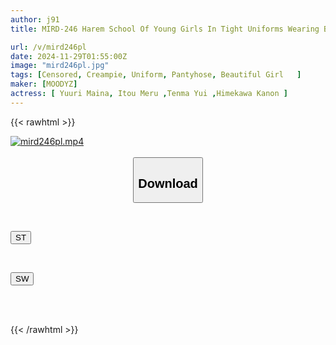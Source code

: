 ```yaml
---
author: j91
title: MIRD-246 Harem School Of Young Girls In Tight Uniforms Wearing Black Tights. I'm Pincer-locked Between Their Smooth Tights And Can't Move, So I'm Forced To Cum. Nia, Kanon Himekawa, Maina Yuri, Yui Tenma

url: /v/mird246pl
date: 2024-11-29T01:55:00Z
image: "mird246pl.jpg"
tags: [Censored, Creampie, Uniform, Pantyhose, Beautiful Girl	]
maker: [MOODYZ]
actress: [ Yuuri Maina, Itou Meru ,Tenma Yui ,Himekawa Kanon ]
---
```



{{< rawhtml >}}

<div class="video" data-videoid="qDb7DqLxgPIzbPy">
    <a href="javascript:;">
        <img src="/v/mird246pl/mird246pl.jpg" width="WIDTH" height="HEIGHT" alt="mird246pl.mp4" loading="lazy">
    </a>
</div>

<script type="text/javascript" src="https://j91.asia/asset/on-demand-st.js"></script>

<br>
  <link rel="stylesheet" href="https://j91.asia/asset/bs5.css">
  
  <center>
  <button class="btn btn-primary" type="button" data-bs-toggle="collapse" data-bs-target=".multi-collapse" aria-expanded="false" aria-controls="multiCollapseExample1 multiCollapseExample2"><h2>Download</h2></button></center>
</p>
<div class="row">
  <div class="col">
    <div class="collapse multi-collapse" id="multiCollapseExample1">
      <div class="card card-body">
	      	      <br>
<div class="buttons">  
<p><a href="/v/mird246pl/st.html" target="_blank"><button class="btn-hover color-3"><i class="fa fa-download"></i> ST</button></a></p></div>
    </div>
  </div>
</div>
  <div class="col">
    <div class="collapse multi-collapse" id="multiCollapseExample2">
      <div class="card card-body">
	      <br>
<div class="buttons">
<p><a href="/v/mird246pl/sw.html" target="_blank"><button class="btn-hover color-2"><i class="fa fa-download"></i> SW</button></a></p></div>
<br><br>
      </div>
    </div>
  </div>
</div>

{{< /rawhtml >}}